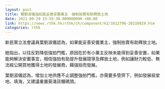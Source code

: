 ```yaml
---
layout: post
title: 葉劉淑儀指如能妥善安置業主　強制拍賣有助釋放土地
date: 2021-09-29 15:55:30.000000000 +08:00
link: https://news.rthk.hk/rthk/ch/component/k2/1612796-20210929.htm
categories: rthk
---
```


新民黨立法會議員葉劉淑儀認為，如果能妥善安置業主，強制拍賣有助釋放土地。

她指出，以往反對降低強拍門檻，原因在於有小業主反映未能得到妥善安置，如果能夠解決安置事宜，相信強拍有助提升發展競爭及釋放土地，例如讓財力較低、無法經公開買地獲得土地的發展商，藉強拍而發展。

葉劉淑儀認為，增加土地供應不止調整強拍門檻，亦需要多管齊下，例如發展祖堂地、填海，又建議重置葵涌貨櫃碼頭。
